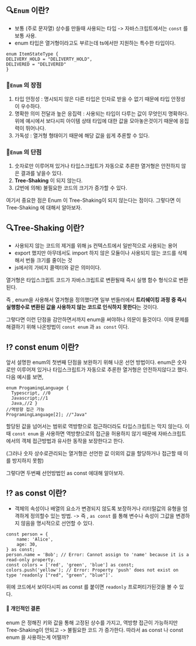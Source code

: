 
 ## 🔍`Enum` 이란?
 - 보통 (주로 문자열) 상수를 만들때 사용되는 타입 -> 자바스크립트에서는 ```const``` 를 보통 사용.
 - enum 타입은 열거형이라고도 부르는데 ts에서만 지원하는 특수한 타입이다.
 
```tsx
enum ItemStateType {
DELIVERY_HOLD = "DELIVERTY_HOLD",
DELIVERED = "DELIVERED"
}
```

### 🤡`Enum` 의 장점
1. 타입 안정성 : 명시되지 않은 다른 타입은 인자로 받을 수 없기 때문에 타입 안정성이 우수하다.
2. 명확한 의미 전달과 높은 응집력 : 사용되는 타입이 다루는 값이 무엇인지 명확하다. 위에 예시에서 보다시피 아이템 상태 타입에 대한 값을 모아놓은것이기 때문에 응집력이 뛰어나다.
3. 가독성 : 열거형 형태이기 때문에 해당 값을 쉽게 추론할 수 있다.

### 👿`Enum` 의 단점
1. 숫자로만 이루어져 있거나 타입스크립트가 자동으로 추론한 열거형은 안전하지 않은 결과를 낳을수 있다.
2. **Tree-Shaking** 이 되지 않는다.
3. (2번에 의해) 불필요한 코드의 크기가 증가할 수 있다.

여기서 중요한 점은 Enum 이 Tree-Shaking이 되지 않는다는 점이다. 그렇다면 이 Tree-Shaking 에 대해서 알아보자.

## 🔍Tree-Shaking 이란?
 - 사용되지 않는 코드의 제거를 위해 js 컨텍스트에서 일반적으로 사용되는 용어
 - export 했지만 아무데서도 import 하지 않은 모듈이나 사용되지 않는 코드를 삭제해서 번들 크기를 줄이는 것
 - js에서의 가비지 콜렉터와 같은 의미이다.
 

 열거형은 타입스크립트 코드가 자바스크립트로 변환될때 즉시 실행 함수 형식으로 변환된다.
 
 즉 , enum을 사용해서 열거형을 정의했다면 일부 번들러에서 **트리쉐이킹 과정 중 즉시 실행함수로 변환된 값을 사용하지 않는 코드로 인식하지 못한다**는 것이다.
 
 그렇다면 이런 단점을 감안하면서까지 enum을 써야하나 의문이 들것이다. 이때 문제를 해결하기 위해 나온방법이 ```const enum``` 과 ```as const``` 이다.
 
 ## ⁉️ const enum 이란?
 앞서 설명한 enum의 첫번째 단점을 보완하기 위해 나온 선언 방법이다.
 enum은 숫자로만 이루어져 있거나 타입스크립트가 자동으로 추론한 열거형은 안전하지않다고 했다. 다음 예시를 보면,

```tsx
enum ProgamingLanguage {
  Typescript, //0
  Javascript;//1
  Java,//2 }
//역방향 접근 가능
ProgramingLanguage[2]; //"Java"
```

할당된 값을 넘어서는 범위로 역방향으로 접근하더라도 타입스크립트는 막지 않는다.
이때 ```const enum``` 을 사용하면 역방향으로의 접근을 허용하지 않기 때문에 자바스크립트에서의 객체 접근방법과 유사한 동작을 보장한다고 한다.

(그러나 숫자 상수로관리되는 열거형은 선언한 값 이외의 값을 할당하거나 접근할 때 이를 방지하지 못함)

그렇다면 두번째 선언방법인 as const 에대해 알아보자.

## ⁉️ as const 이란?

- 객체의 속성이나 배열의 요소가 변경되지 않도록 보장하거나 리터럴값의 유형을 엄격하게 정의할수 있는 방법.
-> 즉 , ```as const``` 를 통해 변수나 속성이 그값을 변경하지 않음을 명시적으로 선언할 수 있다.

```tsx
const person = {
    name: 'Alice',
    age: 30,
} as const;
person.name = 'Bob'; // Error: Cannot assign to 'name' because it is a read-only property.
const colors = ['red', 'green', 'blue'] as const;
colors.push('yellow'); // Error: Property 'push' does not exist on type 'readonly ["red", "green", "blue"]'.
```

위에 코드에서 보이다시피 as const 를 붙이면 ```readonly``` 프로퍼티가된것을 볼 수 있다.

#### 🧐 개인적인 결론
enum 은 정해진 키와 값을 통해 고정된 상수를 가지고, 역방향 접근이 가능하지만 Tree-Shaking이 안되고 -> 불필요한 코드 가 증가한다. 따라서 as const 나 const enum 을 사용하는게 어떨까?
